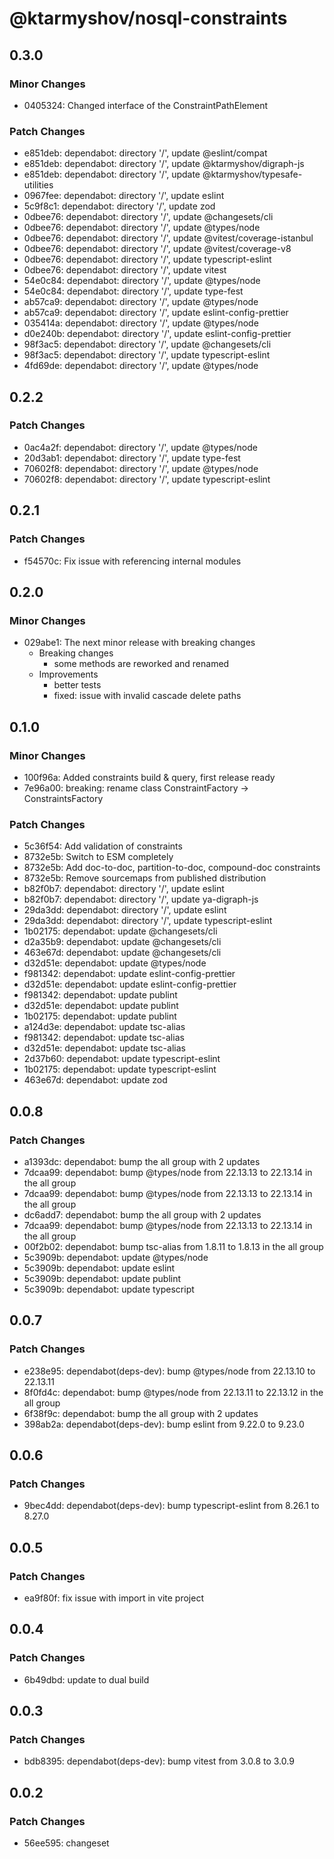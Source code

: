 # @ktarmyshov/nosql-constraints

## 0.3.0

### Minor Changes

- 0405324: Changed interface of the ConstraintPathElement

### Patch Changes

- e851deb: dependabot: directory '/', update @eslint/compat
- e851deb: dependabot: directory '/', update @ktarmyshov/digraph-js
- e851deb: dependabot: directory '/', update @ktarmyshov/typesafe-utilities
- 0967fee: dependabot: directory '/', update eslint
- 5c9f8c1: dependabot: directory '/', update zod
- 0dbee76: dependabot: directory '/', update @changesets/cli
- 0dbee76: dependabot: directory '/', update @types/node
- 0dbee76: dependabot: directory '/', update @vitest/coverage-istanbul
- 0dbee76: dependabot: directory '/', update @vitest/coverage-v8
- 0dbee76: dependabot: directory '/', update typescript-eslint
- 0dbee76: dependabot: directory '/', update vitest
- 54e0c84: dependabot: directory '/', update @types/node
- 54e0c84: dependabot: directory '/', update type-fest
- ab57ca9: dependabot: directory '/', update @types/node
- ab57ca9: dependabot: directory '/', update eslint-config-prettier
- 035414a: dependabot: directory '/', update @types/node
- d0e240b: dependabot: directory '/', update eslint-config-prettier
- 98f3ac5: dependabot: directory '/', update @changesets/cli
- 98f3ac5: dependabot: directory '/', update typescript-eslint
- 4fd69de: dependabot: directory '/', update @types/node

## 0.2.2

### Patch Changes

- 0ac4a2f: dependabot: directory '/', update @types/node
- 20d3ab1: dependabot: directory '/', update type-fest
- 70602f8: dependabot: directory '/', update @types/node
- 70602f8: dependabot: directory '/', update typescript-eslint

## 0.2.1

### Patch Changes

- f54570c: Fix issue with referencing internal modules

## 0.2.0

### Minor Changes

- 029abe1: The next minor release with breaking changes
  - Breaking changes
    - some methods are reworked and renamed
  - Improvements
    - better tests
    - fixed: issue with invalid cascade delete paths

## 0.1.0

### Minor Changes

- 100f96a: Added constraints build & query, first release ready
- 7e96a00: breaking: rename class ConstraintFactory -> ConstraintsFactory

### Patch Changes

- 5c36f54: Add validation of constraints
- 8732e5b: Switch to ESM completely
- 8732e5b: Add doc-to-doc, partition-to-doc, compound-doc constraints
- 8732e5b: Remove sourcemaps from published distribution
- b82f0b7: dependabot: directory '/', update eslint
- b82f0b7: dependabot: directory '/', update ya-digraph-js
- 29da3dd: dependabot: directory '/', update eslint
- 29da3dd: dependabot: directory '/', update typescript-eslint
- 1b02175: dependabot: update @changesets/cli
- d2a35b9: dependabot: update @changesets/cli
- 463e67d: dependabot: update @changesets/cli
- d32d51e: dependabot: update @types/node
- f981342: dependabot: update eslint-config-prettier
- d32d51e: dependabot: update eslint-config-prettier
- f981342: dependabot: update publint
- d32d51e: dependabot: update publint
- 1b02175: dependabot: update publint
- a124d3e: dependabot: update tsc-alias
- f981342: dependabot: update tsc-alias
- d32d51e: dependabot: update tsc-alias
- 2d37b60: dependabot: update typescript-eslint
- 1b02175: dependabot: update typescript-eslint
- 463e67d: dependabot: update zod

## 0.0.8

### Patch Changes

- a1393dc: dependabot: bump the all group with 2 updates
- 7dcaa99: dependabot: bump @types/node from 22.13.13 to 22.13.14 in the all group
- 7dcaa99: dependabot: bump @types/node from 22.13.13 to 22.13.14 in the all group
- dc6add7: dependabot: bump the all group with 2 updates
- 7dcaa99: dependabot: bump @types/node from 22.13.13 to 22.13.14 in the all group
- 00f2b02: dependabot: bump tsc-alias from 1.8.11 to 1.8.13 in the all group
- 5c3909b: dependabot: update @types/node
- 5c3909b: dependabot: update eslint
- 5c3909b: dependabot: update publint
- 5c3909b: dependabot: update typescript

## 0.0.7

### Patch Changes

- e238e95: dependabot(deps-dev): bump @types/node from 22.13.10 to 22.13.11
- 8f0fd4c: dependabot: bump @types/node from 22.13.11 to 22.13.12 in the all group
- 6f38f9c: dependabot: bump the all group with 2 updates
- 398ab2a: dependabot(deps-dev): bump eslint from 9.22.0 to 9.23.0

## 0.0.6

### Patch Changes

- 9bec4dd: dependabot(deps-dev): bump typescript-eslint from 8.26.1 to 8.27.0

## 0.0.5

### Patch Changes

- ea9f80f: fix issue with import in vite project

## 0.0.4

### Patch Changes

- 6b49dbd: update to dual build

## 0.0.3

### Patch Changes

- bdb8395: dependabot(deps-dev): bump vitest from 3.0.8 to 3.0.9

## 0.0.2

### Patch Changes

- 56ee595: changeset
